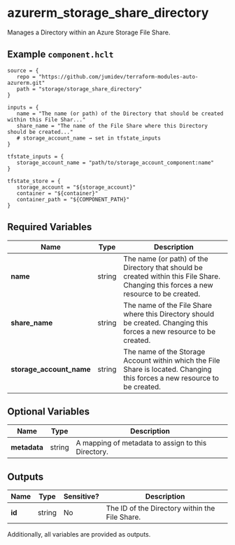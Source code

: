 # azurerm_storage_share_directory

Manages a Directory within an Azure Storage File Share.

## Example `component.hclt`

```hcl
source = {
   repo = "https://github.com/jumidev/terraform-modules-auto-azurerm.git"   
   path = "storage/storage_share_directory"   
}

inputs = {
   name = "The name (or path) of the Directory that should be created within this File Shar..."   
   share_name = "The name of the File Share where this Directory should be created..."   
   # storage_account_name → set in tfstate_inputs
}

tfstate_inputs = {
   storage_account_name = "path/to/storage_account_component:name"   
}

tfstate_store = {
   storage_account = "${storage_account}"   
   container = "${container}"   
   container_path = "${COMPONENT_PATH}"   
}

```

## Required Variables

| Name | Type |  Description |
| ---- | --------- |  ----------- |
| **name** | string |  The name (or path) of the Directory that should be created within this File Share. Changing this forces a new resource to be created. | 
| **share_name** | string |  The name of the File Share where this Directory should be created. Changing this forces a new resource to be created. | 
| **storage_account_name** | string |  The name of the Storage Account within which the File Share is located. Changing this forces a new resource to be created. | 

## Optional Variables

| Name | Type |  Description |
| ---- | --------- |  ----------- |
| **metadata** | string |  A mapping of metadata to assign to this Directory. | 



## Outputs

| Name | Type | Sensitive? | Description |
| ---- | ---- | --------- | --------- |
| **id** | string | No  | The ID of the Directory within the File Share. | 

Additionally, all variables are provided as outputs.
